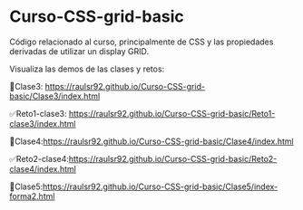 # Curso-CSS-grid-basic
Código relacionado al curso, principalmente de CSS y las propiedades derivadas de utilizar un display GRID.

Visualiza las demos de las clases y retos:

📕Clase3: https://raulsr92.github.io/Curso-CSS-grid-basic/Clase3/index.html

✅Reto1-clase3: https://raulsr92.github.io/Curso-CSS-grid-basic/Reto1-clase3/index.html

📕Clase4:https://raulsr92.github.io/Curso-CSS-grid-basic/Clase4/index.html

✅Reto2-clase4:https://raulsr92.github.io/Curso-CSS-grid-basic/Reto2-clase4/index.html

📕Clase5:https://raulsr92.github.io/Curso-CSS-grid-basic/Clase5/index-forma2.html


